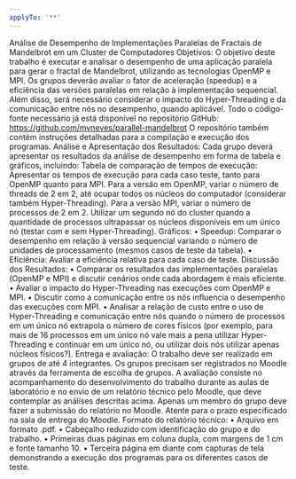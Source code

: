 ```yaml
---
applyTo: '**'
---
```

Análise de Desempenho de Implementações Paralelas de Fractais de
Mandelbrot em um Cluster de Computadores
Objetivos:
O objetivo deste trabalho é executar e analisar o desempenho de uma aplicação paralela para gerar o
fractal de Mandelbrot, utilizando as tecnologias OpenMP e MPI. Os grupos deverão avaliar o fator de
aceleração (speedup) e a eficiência das versões paralelas em relação à implementação sequencial.
Além disso, será necessário considerar o impacto do Hyper-Threading e da comunicação entre nós no
desempenho, quando aplicável.
Todo o código-fonte necessário já está disponível no repositório GitHub:
https://github.com/mvneves/parallel-mandelbrot
O repositório também contém instruções detalhadas para a compilação e execução dos programas.
Análise e Apresentação dos Resultados:
Cada grupo deverá apresentar os resultados da análise de desempenho em forma de tabela e gráficos,
incluindo:
Tabela de comparação de tempos de execução:
Apresentar os tempos de execução para cada caso teste, tanto para OpenMP quanto para MPI. Para
a versão em OpenMP, variar o número de threads de 2 em 2, até ocupar todos os núcleos do
computador (considerar também Hyper-Threading). Para a versão MPI, variar o número de processos
de 2 em 2. Utilizar um segundo nó do cluster quando a quantidade de processos ultrapassar os núcleos
disponíveis em um único nó (testar com e sem Hyper-Threading).
Gráficos:
• Speedup: Comparar o desempenho em relação à versão sequencial variando o número de
unidades de processamento (mesmos casos de teste da tabela).
• Eficiência: Avaliar a eficiência relativa para cada caso de teste.
Discussão dos Resultados:
• Comparar os resultados das implementações paralelas (OpenMP e MPI) e discutir cenários
onde cada abordagem é mais eficiente.
• Avaliar o impacto do Hyper-Threading nas execuções com OpenMP e MPI.
• Discutir como a comunicação entre os nós influencia o desempenho das execuções com MPI.
• Analisar a relação de custo entre o uso de Hyper-Threading e comunicação entre nós quando
o número de processos em um único nó extrapola o número de cores físicos (por exemplo,
para mais de 16 processos em um único nó vale mais a pena utilizar Hyper-Threading e
continuar em um único nó, ou utilizar dois nós utilizar apenas núcleos físicos?).
Entrega e avaliação:
O trabalho deve ser realizado em grupos de até 4 integrantes. Os grupos precisam ser registrados no
Moodle através da ferramenta de escolha de grupos.
A avaliação consiste no acompanhamento do desenvolvimento do trabalho durante as aulas de
laboratório e no envio de um relatório técnico pelo Moodle, que deve contemplar as análises descritas
acima. Apenas um membro do grupo deve fazer a submissão do relatório no Moodle. Atente para o
prazo especificado na sala de entrega do Moodle.
Formato do relatório técnico:
• Arquivo em formato .pdf.
• Cabeçalho reduzido com identificação do grupo e do trabalho.
• Primeiras duas páginas em coluna dupla, com margens de 1 cm e fonte tamanho 10.
• Terceira página em diante com capturas de tela demonstrando a execução dos programas
para os diferentes casos de teste.